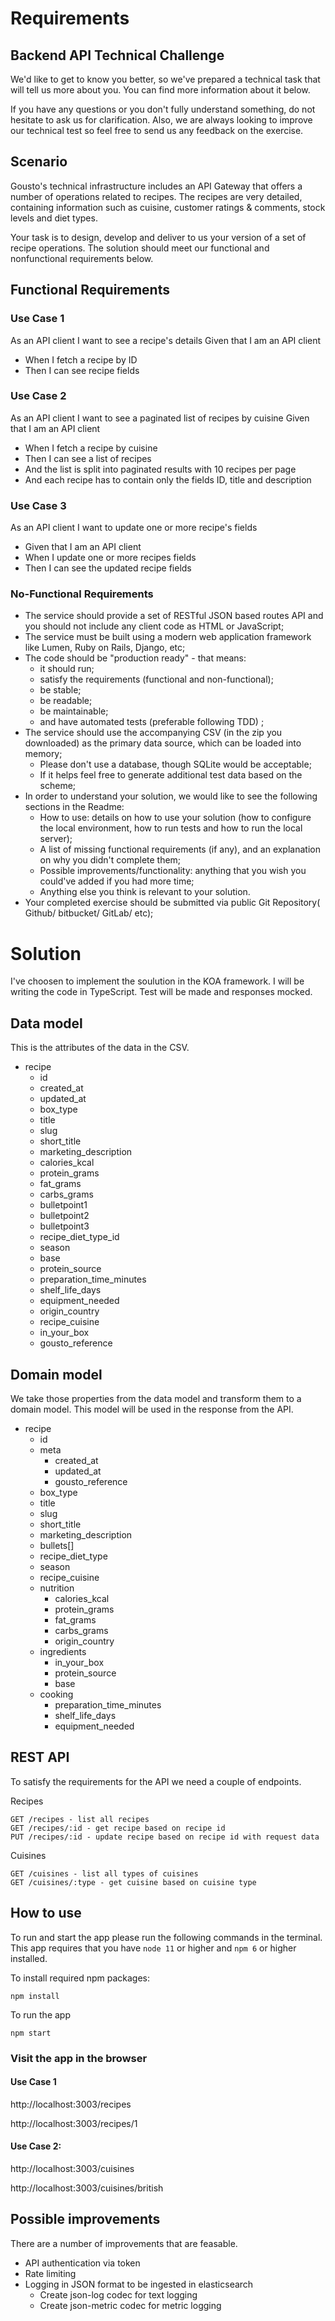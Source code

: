 # Requirements

## Backend API Technical Challenge
We'd like to get to know you better, so we've prepared a technical task that will tell us more about you. You can find more information about it below.

If you have any questions or you don't fully understand something, do not hesitate to ask us for clarification. Also, we are always looking to improve our technical test so feel free to send us any feedback on the exercise.

## Scenario
Gousto's technical infrastructure includes an API Gateway that offers a number of operations related to recipes. The recipes are very detailed, containing information such as cuisine, customer ratings & comments, stock levels and diet types.

Your task is to design, develop and deliver to us your version of a set of recipe operations. The solution should meet our functional and nonfunctional requirements below.

## Functional Requirements

### Use Case 1
As an API client I want to see a recipe's details Given​ that I am an API client
  - When​ I fetch a recipe by ID
  - Then​ I can see recipe fields

### Use Case 2
As an API client I want to see a paginated list of recipes by cuisine Given​ that I am an API client
  - When​ I fetch a recipe by cuisine
  - Then​ I can see a list of recipes
  - And​ the list is split into paginated results with 10 recipes per page
  - And​ each recipe has to contain only the fields ID, title and description

### Use Case 3
As an API client I want to update one or more recipe's fields
  - Given​ that I am an API client
  - When​ I update one or more recipes fields
  - Then​ I can see the updated recipe fields

### No-Functional Requirements
  - The service should provide a set of ​RESTful​ JSON based routes API and you should not include any client code as HTML or JavaScript;
  - The service must be built using a modern web application framework like ​Lumen,​ ​Ruby on Rails​, ​Django,​ etc;
  - The code should be "production ready" - that means:
    - it should run;
    - satisfy the requirements (functional and non-functional);
    - be stable;
    - be readable;
    - be maintainable;
    - and have ​automated tests​ (preferable following ​TDD)​ ;
  - The service should use the accompanying CSV (in the zip you downloaded) as the
  primary data source, which can be loaded into memory;
    - Please don't use a database, though SQLite would be acceptable;
    - If it helps feel free to generate additional test data based on the scheme;
  - In order to understand your solution, we would like to see the following sections in the Readme:
    - How to use: details on how to use your solution (how to configure the local environment, how to run tests and how to run the local server);
    - A list of missing functional requirements (if any), and an explanation on why you didn't complete them;
    - Possible improvements/functionality: anything that you wish you could've added if you had more time;
    - Anything else you think is relevant to your solution.
  - Your completed exercise should be submitted via public ​Git Repository(​ ​Github​/
bitbucket/​ ​GitLab/​ etc);

# Solution

I've choosen to implement the soulution in the KOA framework.
I will be writing the code in TypeScript.
Test will be made and responses mocked.

## Data model
This is the attributes of the data in the CSV.
  - recipe
    - id
    - created_at
    - updated_at
    - box_type
    - title
    - slug
    - short_title
    - marketing_description
    - calories_kcal
    - protein_grams
    - fat_grams
    - carbs_grams
    - bulletpoint1
    - bulletpoint2
    - bulletpoint3
    - recipe_diet_type_id
    - season
    - base
    - protein_source
    - preparation_time_minutes
    - shelf_life_days
    - equipment_needed
    - origin_country
    - recipe_cuisine
    - in_your_box
    - gousto_reference

## Domain model
We take those properties from the data model and transform them to a domain model.
This model will be used in the response from the API.

  - recipe
    - id
    - meta
      - created_at
      - updated_at
      - gousto_reference
    - box_type
    - title
    - slug
    - short_title
    - marketing_description
    - bullets[]
    - recipe_diet_type
    - season
    - recipe_cuisine
    - nutrition
      - calories_kcal
      - protein_grams
      - fat_grams
      - carbs_grams
      - origin_country
    - ingredients
      - in_your_box
      - protein_source
      - base
    - cooking
      - preparation_time_minutes
      - shelf_life_days
      - equipment_needed

## REST API
To satisfy the requirements for the API we need a couple of endpoints.

Recipes
```
GET /recipes - list all recipes
GET /recipes/:id - get recipe based on recipe id
PUT /recipes/:id - update recipe based on recipe id with request data
```

Cuisines
```
GET /cuisines - list all types of cuisines
GET /cuisines/:type - get cuisine based on cuisine type
```

## How to use
To run and start the app please run the following commands in the terminal.
This app requires that you have `node 11` or higher and `npm 6` or higher installed.

To install required npm packages:
```
npm install
```
To run the app
```
npm start
```
### Visit the app in the browser

#### Use Case 1
http://localhost:3003/recipes

http://localhost:3003/recipes/1

#### Use Case 2:
http://localhost:3003/cuisines

http://localhost:3003/cuisines/british

## Possible improvements
There are a number of improvements that are feasable.
  - API authentication via token
  - Rate limiting
  - Logging in JSON format to be ingested in elasticsearch
    - Create json-log codec for text logging
    - Create json-metric codec for metric logging